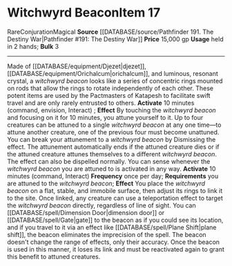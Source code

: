 ﻿---
bulk: '3'
id: '2500'
item_category: Held Items
level: '17'
name: Witchwyrd Beacon
price: 15,000 gp
rarity: Rare
school: Conjuration
source: '[[DATABASE/source/Pathfinder 191. The Destiny War|Pathfinder #191: The Destiny
  War]]'
subcategory: helditem
trait:
- '[[DATABASE/trait/Conjuration|Conjuration]]'
- '[[DATABASE/trait/Magical|Magical]]'
- '[[DATABASE/trait/Rare|Rare]]'
type: Item
usage: held in 2 hands

---
# Witchwyrd Beacon<span class="item-type">Item 17</span>

<span class="trait-rare item-trait">Rare</span><span class="item-trait">Conjuration</span><span class="item-trait">Magical</span>
**Source** [[DATABASE/source/Pathfinder 191. The Destiny War|Pathfinder #191: The Destiny War]]
**Price** 15,000 gp
**Usage** held in 2 hands; **Bulk** 3

---
Made of [[DATABASE/equipment/Djezet|djezet]], [[DATABASE/equipment/Orichalcum|orichalcum]], and luminous, resonant crystal, a _witchwyrd beacon_ looks like a series of concentric rings mounted on rods that allow the rings to rotate independently of each other. These potent items are used by the Pactmasters of Katapesh to facilitate swift travel and are only rarely entrusted to others.
**Activate** 10 minutes (command, envision, Interact) ; **Effect** By touching the _witchwyrd beacon_ and focusing on it for 10 minutes, you attune yourself to it. Up to four creatures can be attuned to a single _witchwyrd beacon_ at any one time—to attune another creature, one of the previous four must become unattuned. You can break your attunement to a _witchwyrd beacon_ by Dismissing the effect. The attunement automatically ends if the attuned creature dies or if the attuned creature attunes themselves to a different _witchwyrd beacon_. The effect can also be dispelled normally. You can sense whenever the _witchwyrd beacon_ you are attuned to is activated in any way.
**Activate** 10 minutes (command, Interact) **Frequency** once per day; **Requirements** you are attuned to the _witchwyrd beacon_; **Effect** You place the _witchwyrd beacon_ on a flat, stable, and immobile surface, then adjust its rings to link it to the site. Once linked, any creature can use a teleportation effect to target the _witchwyrd beacon_ directly, regardless of line of sight. You can [[DATABASE/spell/Dimension Door|dimension door]] or [[DATABASE/spell/Gate|gate]] to the beacon as if you could see its location, and if you travel to it via an effect like [[DATABASE/spell/Plane Shift|plane shift]], the beacon eliminates the imprecision of the spell. The beacon doesn't change the range of effects, only their accuracy. Once the beacon is used in this manner, it loses its link and must be reactivated again to grant this benefit to attuned creatures.